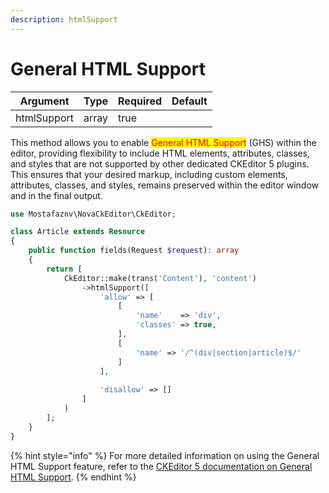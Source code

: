 ```yaml
---
description: htmlSupport
---
```


# General HTML Support

<table><thead><tr><th>Argument</th><th>Type</th><th data-type="checkbox">Required</th><th>Default</th></tr></thead><tbody><tr><td>htmlSupport</td><td>array</td><td>true</td><td></td></tr></tbody></table>

This method allows you to enable <mark style="color:red;">General HTML Support</mark> (GHS) within the editor, providing flexibility to include HTML elements, attributes, classes, and styles that are not supported by other dedicated CKEditor 5 plugins. This ensures that your desired markup, including custom elements, attributes, classes, and styles, remains preserved within the editor window and in the final output.



```php
use Mostafaznv\NovaCkEditor\CkEditor;

class Article extends Resource
{
    public function fields(Request $request): array
    {
        return [
            CkEditor::make(trans('Content'), 'content')
                ->htmlSupport([
                    'allow' => [
                        [
                            'name'    => 'div',
                            'classes' => true,
                        ],
                        [
                            'name' => '/^(div|section|article)$/'
                        ]
                    ],
    
                    'disallow' => []
                ]
            )
        ];
    }
}
```

{% hint style="info" %}
For more detailed information on using the General HTML Support feature, refer to the [CKEditor 5 documentation on General HTML Support](https://ckeditor.com/docs/ckeditor5/latest/features/html/general-html-support.html).
{% endhint %}

